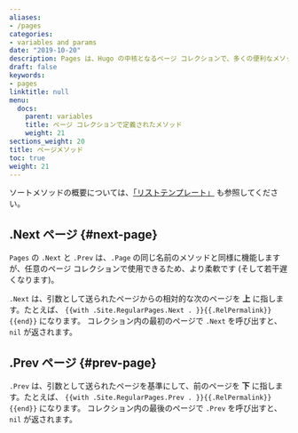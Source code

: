 ```yaml
---
aliases:
- /pages
categories:
- variables and params
date: "2019-10-20"
description: Pages は、Hugo の中核となるページ コレクションで、多くの便利なメソッドを備えています。
draft: false
keywords:
- pages
linktitle: null
menu:
  docs:
    parent: variables
    title: ページ コレクションで定義されたメソッド
    weight: 21
sections_weight: 20
title: ページメソッド
toc: true
weight: 21
---
```


ソートメソッドの概要については、[「リストテンプレート」](/templates/lists) も参照してください。

## .Next **ページ** {#next-page}

`Pages` の `.Next` と `.Prev` は、`.Page` の同じ名前のメソッドと同様に機能しますが、任意のページ コレクションで使用できるため、より柔軟です (そして若干遅くなります)。

`.Next` は、引数として送られたページからの相対的な次のページを **上** に指します。たとえば、 `{{with .Site.RegularPages.Next . }}{{.RelPermalink}}{{end}}` になります。 コレクション内の最初のページで `.Next` を呼び出すと、`nil` が返されます。

## .Prev **ページ** {#prev-page}

`.Prev` は、引数として送られたページを基準にして、前のページを **下** に指します。たとえば、 `{{with .Site.RegularPages.Prev . }}{{.RelPermalink}}{{end}}` になります。 コレクション内の最後のページで `.Prev` を呼び出すと、`nil` が返されます。
